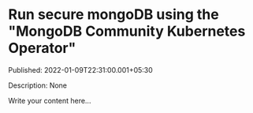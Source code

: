 # Run secure mongoDB using the "MongoDB Community Kubernetes Operator"

Published: 2022-01-09T22:31:00.001+05:30

Description: None

Write your content here...